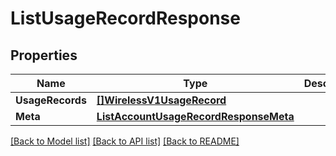 # ListUsageRecordResponse

## Properties

Name | Type | Description | Notes
------------ | ------------- | ------------- | -------------
**UsageRecords** | [**[]WirelessV1UsageRecord**](WirelessV1UsageRecord.md) |  |[optional] 
**Meta** | [**ListAccountUsageRecordResponseMeta**](ListAccountUsageRecordResponseMeta.md) |  |[optional] 

[[Back to Model list]](../README.md#documentation-for-models) [[Back to API list]](../README.md#documentation-for-api-endpoints) [[Back to README]](../README.md)


